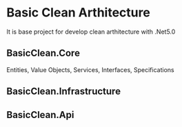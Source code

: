 # Basic Clean Arthitecture
It is base project for develop clean arthitecture with .Net5.0
## BasicClean.Core
Entities,
Value Objects,
Services,
Interfaces,
Specifications
## BasicClean.Infrastructure
## BasicClean.Api
